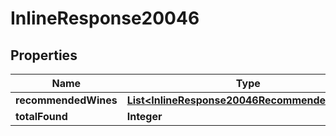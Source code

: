 

# InlineResponse20046

## Properties

Name | Type | Description | Notes
------------ | ------------- | ------------- | -------------
**recommendedWines** | [**List&lt;InlineResponse20046RecommendedWines&gt;**](InlineResponse20046RecommendedWines.md) |  | 
**totalFound** | **Integer** |  | 



